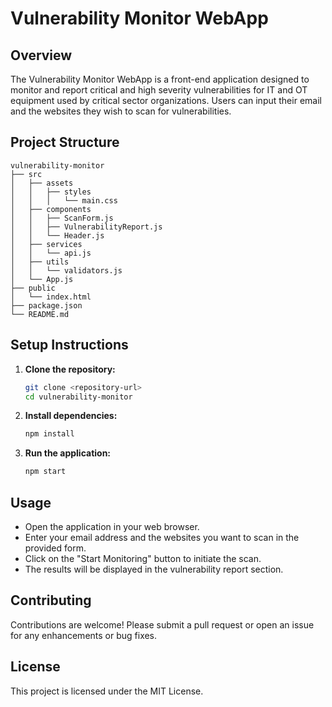 # Vulnerability Monitor WebApp

## Overview
The Vulnerability Monitor WebApp is a front-end application designed to monitor and report critical and high severity vulnerabilities for IT and OT equipment used by critical sector organizations. Users can input their email and the websites they wish to scan for vulnerabilities.

## Project Structure
```
vulnerability-monitor
├── src
│   ├── assets
│   │   ├── styles
│   │   │   └── main.css
│   ├── components
│   │   ├── ScanForm.js
│   │   ├── VulnerabilityReport.js
│   │   └── Header.js
│   ├── services
│   │   └── api.js
│   ├── utils
│   │   └── validators.js
│   └── App.js
├── public
│   └── index.html
├── package.json
└── README.md
```

## Setup Instructions
1. **Clone the repository:**
   ```bash
   git clone <repository-url>
   cd vulnerability-monitor
   ```

2. **Install dependencies:**
   ```bash
   npm install
   ```

3. **Run the application:**
   ```bash
   npm start
   ```

## Usage
- Open the application in your web browser.
- Enter your email address and the websites you want to scan in the provided form.
- Click on the "Start Monitoring" button to initiate the scan.
- The results will be displayed in the vulnerability report section.

## Contributing
Contributions are welcome! Please submit a pull request or open an issue for any enhancements or bug fixes.

## License
This project is licensed under the MIT License.